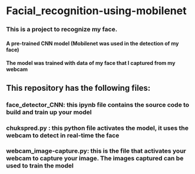 # Facial_recognition-using-mobilenet

### This is a project to recognize my face. 
#### A pre-trained CNN model (Mobilenet was used in the detection of my face)
#### The model was trained with data of my face that I captured from my webcam

## This repository has the following files:
### face_detector_CNN: this ipynb file contains the source code to build and train up your model
### chukspred.py : this python file activates the model, it uses the webcam to detect in real-time the face
### webcam_image-capture.py: this is the file that activates your webcam to capture your image. The images captured can be used to train the model
